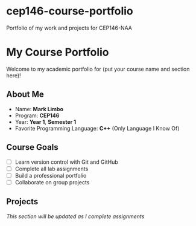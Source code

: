 # cep146-course-portfolio
Portfolio of my work and projects for CEP146-NAA

# My Course Portfolio
 
Welcome to my academic portfolio for (put your course name and section here)!
 
## About Me
- Name: **Mark Limbo** 
- Program: **CEP146**
- Year: **Year 1**, **Semester 1**
- Favorite Programming Language: **C++** (Only Language I Know Of)
 
## Course Goals
- [ ] Learn version control with Git and GitHub
- [ ] Complete all lab assignments
- [ ] Build a professional portfolio
- [ ] Collaborate on group projects
 
## Projects
*This section will be updated as I complete assignments*
 
